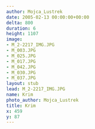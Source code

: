 ```yaml
---
author: Mojca_Lustrek
date: 2005-02-13 00:00:00+00:00
delta: 800
duration: 6
height: 1107
image:
- M_2-2217_IMG.JPG
- M_003.JPG
- M_025.JPG
- M_017.JPG
- M_042.JPG
- M_030.JPG
- M_037.JPG
layout: stub
lead: M_2-2217_IMG.JPG
name: Krim
photo_author: Mojca_Lustrek
title: Krim
x: 459
y: 87
---
```

